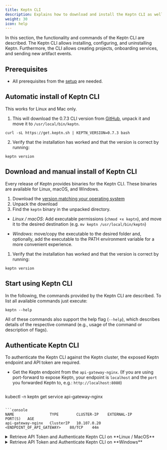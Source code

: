 ```yaml
---
title: Keptn CLI
description: Explains how to download and install the Keptn CLI as well as which commands are available.
weight: 30
icon: help
---
```


In this section, the functionality and commands of the Keptn CLI are described. The Keptn CLI allows installing, configuring, and
uninstalling Keptn. Furthermore, the CLI allows creating projects, onboarding services, and sending new artifact events.

## Prerequisites
- All prerequisites from the [setup](../../operate/install/#prerequisites) are needed.

## Automatic install of Keptn CLI

This works for Linux and Mac only.

1. This will download the 0.7.3 CLI version from [GitHub](https://github.com/keptn/keptn/releases), unpack it and move it to `/usr/local/bin/keptn`.
```console
curl -sL https://get.keptn.sh | KEPTN_VERSION=0.7.3 bash
```

2. Verify that the installation has worked and that the version is correct by running:
```console
keptn version
```

## Download and manual install of Keptn CLI
Every release of Keptn provides binaries for the Keptn CLI. These binaries are available for Linux, macOS, and Windows.

1. Download the [version matching your operating system](https://github.com/keptn/keptn/releases/)
1. Unpack the download
1. Find the `keptn` binary in the unpacked directory.
  - *Linux / macOS*: Add executable permissions (``chmod +x keptn``), and move it to the desired destination (e.g. `mv keptn /usr/local/bin/keptn`)

  - *Windows*: move/copy the executable to the desired folder and, optionally, add the executable to the PATH environment variable for a more convenient experience.

1. Verify that the installation has worked and that the version is correct by running:
```console
keptn version
```

## Start using Keptn CLI

In the following, the commands provided by the Keptn CLI are described. To list all available commands just execute:
    
```console
keptn --help
```

All of these commands also support the help flag (`--help`), which describes details of the respective command (e.g., usage of the command or description of flags).

## Authenticate Keptn CLI

To authenticate the Keptn CLI against the Keptn cluster, the exposed Keptn endpoint and API token are required. 

* Get the Keptn endpoint from the `api-gateway-nginx`. (If you are using port-forward to expose Keptn, your endpoint is `localhost` and the `port` you forwarded Keptn to, e.g.: `http://localhost:8080`) 

  ```console
kubectl -n keptn get service api-gateway-nginx
  ```

  ```console
NAME                TYPE        CLUSTER-IP    EXTERNAL-IP                  PORT(S)   AGE
api-gateway-nginx   ClusterIP   10.107.0.20   <ENDPOINT_OF_API_GATEWAY>    80/TCP    44m
  ```

<details><summary>Retrieve API Token and Authenticate Keptn CLI on **Linux / MacOS**</summary>
<p>

* Set the environment variable `KEPTN_ENDPOINT`:

```console
KEPTN_ENDPOINT=<ENDPOINT_OF_API_GATEWAY>
```

* Set the environment variable `KEPTN_API_TOKEN`:

```console
KEPTN_API_TOKEN=$(kubectl get secret keptn-api-token -n keptn -ojsonpath={.data.keptn-api-token} | base64 --decode)
```

* To authenticate the CLI against the Keptn cluster, use the [keptn auth](../../reference/cli/commands/keptn_auth) command:

```console
keptn auth --endpoint=$KEPTN_ENDPOINT --api-token=$KEPTN_API_TOKEN
```

**Note**: If you receive a warning `Using a file-based storage for the key because the password-store seems to be not set up.` this is because a password store could not be found in your environment. In this case, the credentials are stored in `~/.keptn/.password-store` in your home directory.
</p>
</details>

<details><summary>Retrieve API Token and Authenticate Keptn CLI on **Windows**</summary>
<p>

Please expand the corresponding section matching your CLI tool:

<details><summary>PowerShell</summary>
<p>

For the Windows PowerShell, a small script is provided that installs the `PSYaml` module and sets the environment variables.

* Set the environment variable `KEPTN_ENDPOINT`:

```console
$Env:KEPTN_ENDPOINT = '<ENDPOINT_OF_API_GATEWAY>'
```

* Copy the following snippet and paste it in the PowerShell. The snippet retrieves the API token and sets the environment variable `KEPTN_API_TOKEN`:

```
$tokenEncoded = $(kubectl get secret keptn-api-token -n keptn -ojsonpath='{.data.keptn-api-token}')
$Env:KEPTN_API_TOKEN = [System.Text.Encoding]::UTF8.GetString([System.Convert]::FromBase64String($tokenEncoded))
```

* To authenticate the CLI against the Keptn cluster, use the [keptn auth](../../reference/cli/commands/keptn_auth) command:

```
keptn auth --endpoint=$Env:KEPTN_ENDPOINT --api-token=$Env:KEPTN_API_TOKEN
```

</p>
</details>

<details><summary>Command Line</summary>
<p>

In the Windows Command Line, a couple of steps are necessary.

* Set the environment variable `KEPTN_ENDPOINT`:

```console
set KEPTN_ENDPOINT=<ENDPOINT_OF_API_GATEWAY>
```

* Get the Keptn API Token encoded in base64:

```console
kubectl get secret keptn-api-token -n keptn -ojsonpath={.data.keptn-api-token}
```

```console
abcdefghijkladfaea
```

* Take the encoded API token - it is the value from the key `keptn-api-token` (in this example, it is `abcdefghijkladfaea`) and save it in a text file, e.g., `keptn-api-token-base64.txt`

* Decode the file:

```
certutil -decode keptn-api-token-base64.txt keptn-api-token.txt
```

* Open the newly created file `keptn-api-token.txt`, copy the value and paste it into the next command:

```
set KEPTN_API_TOKEN=keptn-api-token
```

* To authenticate the CLI against the Keptn cluster, use the [keptn auth](../../reference/cli/commands/keptn_auth) command:

```
keptn.exe auth --endpoint=%KEPTN_ENDPOINT% --api-token=%KEPTN_API_TOKEN%
```

</p>
</details>
</p>
</details>
